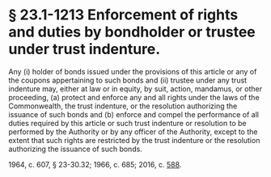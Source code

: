 # § 23.1-1213 Enforcement of rights and duties by bondholder or trustee under trust indenture.

<p>Any (i) holder of bonds issued under the provisions of this article or any of the coupons appertaining to such bonds and (ii) trustee under any trust indenture may, either at law or in equity, by suit, action, mandamus, or other proceeding, (a) protect and enforce any and all rights under the laws of the Commonwealth, the trust indenture, or the resolution authorizing the issuance of such bonds and (b) enforce and compel the performance of all duties required by this article or such trust indenture or resolution to be performed by the Authority or by any officer of the Authority, except to the extent that such rights are restricted by the trust indenture or the resolution authorizing the issuance of such bonds.</p><p>1964, c. 607, § 23-30.32; 1966, c. 685; 2016, c. <a href='http://lis.virginia.gov/cgi-bin/legp604.exe?161+ful+CHAP0588'>588</a>.</p>